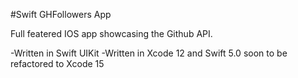 #Swift GHFollowers App

Full featered IOS app showcasing the Github API.

-Written in Swift UIKit
-Written in Xcode 12 and Swift 5.0 soon to be refactored to Xcode 15
